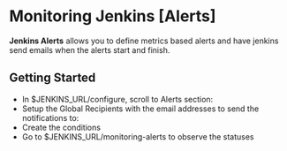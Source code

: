 # Monitoring Jenkins [Alerts]

**Jenkins Alerts** allows you to define metrics based alerts and have jenkins send emails when the alerts start and finish.

## Getting Started

* In $JENKINS_URL/configure, scroll to Alerts section:
* Setup the Global Recipients with the email addresses to send the notifications to:
* Create the conditions
* Go to $JENKINS_URL/monitoring-alerts to observe the statuses
